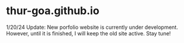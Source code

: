 # thur-goa.github.io

1/20/24 Update: New porfolio website is currently under development. However, until it is finished, I will keep the old site active.
Stay tune!
